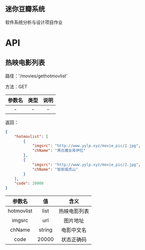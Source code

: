 
## 迷你豆瓣系统

软件系统分析与设计项目作业





# API

## 热映电影列表

路径：'/movies/gethotmovlist'

方法：GET

| 参数名 | 类型 | 说明 |
| :----: | :--: | :--: |
|   -    |  -   |  -   |

返回：

```json
{
    "hotmovlist": [
        {
            "imgsrc": "http://www.yylp.xyz/movie_pic/1.jpg",
            "chName": "黑白魔女库伊拉"
        },
        {
            "imgsrc": "http://www.yylp.xyz/movie_pic/2.jpg",
            "chName": "智取威虎山"
        }
    ],
    "code": 20000
}
```

|   参数名   |   值   |     含义     |
| :--------: | :----: | :----------: |
| hotmovlist |  list  | 热映电影列表 |
|   imgsrc   |  url   |   图片地址   |
|   chName   | string |  电影中文名  |
|    code    | 20000  |  状态正确码  |

